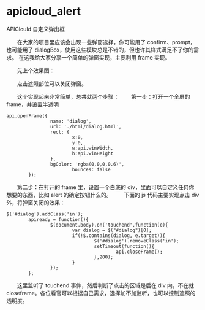 # apicloud_alert
APIClould 自定义弹出框


&emsp;&emsp;在大家的项目里应该会出现一些弹窗选择，你可能用了 confirm、prompt，也可能用了 dialogBox，使用这些模块总是不错的，但也许其样式满足不了你的需求。
在这我给大家分享一个简单的弹窗实现，主要利用 frame 实现。

&emsp;&emsp;先上个效果图：

&emsp;&emsp;点击遮照部位可以关闭弹窗。

&emsp;&emsp;这个实现起来非常简单，总共就两个步骤：
&emsp;&emsp;第一步：打开一个全屏的 frame，并设置半透明

    api.openFrame({
                    name: 'dialog',
                    url: './html/dialog.html',
                    rect: {
                            x:0,
                            y:0,
                            w:api.winWidth,
                            h:api.winHeight
                    },
                    bgColor: 'rgba(0,0,0,0.6)',
                            bounces: false
            });


&emsp;&emsp;第二步：在打开的 frame 里，设置一个白底的 div，里面可以自定义任何你想要的东西，比如 alert 的确定按钮什么的。
&emsp;&emsp;下面的 js 代码主要实现点击 div 外，将弹窗关闭的效果：

    $('#dialog').addClass('in');
            apiready = function(){
                    $(document.body).on('touchend',function(e){
                            var dialog = $("#dialog")[0];
                            if(!$.contains(dialog, e.target)){
                                    $('#dialog').removeClass('in');
                                    setTimeout(function(){
                                            api.closeFrame();
                                    },200);
                            }
                    });
            };

&emsp;&emsp;这里监听了 touchend 事件，然后判断了点击的区域是后在 div 内，不在就closeframe。各位看官可以根据自己需求，选择加不加监听，也可以控制遮照的透明度。
